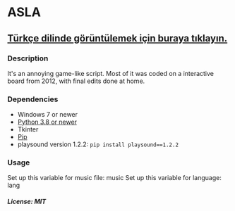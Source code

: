 # ASLA
## [Türkçe dilinde görüntülemek için buraya tıklayın.](https://github.com/MuKonqi/ASLA/blob/main/BENİOKU.md)
### Description
It's an annoying game-like script. Most of it was coded on a interactive board from 2012, with final edits done at home.
### Dependencies
* Windows 7 or newer
* [Python 3.8 or newer](https://www.python.org/downloads/)
* Tkinter
* [Pip](https://pypi.org/)
* playsound version 1.2.2: ```pip install playsound==1.2.2```
### Usage
Set up this variable for music file: music
Set up this variable for language: lang
##### License: MIT